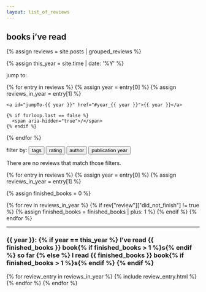 ```yaml
---
layout: list_of_reviews
---
```


## books i’ve read

{% assign reviews = site.posts | grouped_reviews %}

{% assign this_year = site.time | date: '%Y' %}

<p id="jumpTo">
  jump to:

  {% for entry in reviews %}
    {% assign year = entry[0] %}
    {% assign reviews_in_year = entry[1] %}

    <a id="jumpTo-{{ year }}" href="#year_{{ year }}">{{ year }}</a>

    {% if forloop.last == false %}
      <span aria-hidden="true">/</span>
    {% endif %}
  {% endfor %}
</p>

<p id="filterBar">
  filter by:
  <button id="tagFilters">tags</button>
  <button id="ratingFilters">rating</button>
  <button id="authorFilters">author</button>
  <button id="publicationYearFilters">publication year</button>
</p>

<p id="filtersApplied"></p>

<p id="noResults">
  There are no reviews that match those filters.
</p>

{% for entry in reviews %}
  {% assign year = entry[0] %}
  {% assign reviews_in_year = entry[1] %}

  {% assign finished_books = 0 %}

  {% for rev in reviews_in_year %}
    {% if rev["review"]["did_not_finish"] != true %}
      {% assign finished_books = finished_books | plus: 1 %}
    {% endif %}
  {% endfor %}

  <hr data-year="{{ year }}">

  <h3
    id="year_{{ year }}"
    class="year_heading"
    data-year="{{ year }}"
    {% if year == this_year %}data-is-this-year{% endif %}
  >
    {{ year }}:
    {% if year == this_year %}
      I’ve read {{ finished_books }} book{% if finished_books > 1 %}s{% endif %} so far
    {% else %}
      I read {{ finished_books }} book{% if finished_books > 1 %}s{% endif %}
    {% endif %}
  </h3>

  {% for review_entry in reviews_in_year %}
    {% include review_entry.html %}
  {% endfor %}
{% endfor %}

<script>
  /* Create the initial filter state.
   * TODO: Do I want filters to have permalinks?  If so, this should
   * be loaded from URL query state. */
  var filters = createEmptyFilters();

  window.addEventListener("DOMContentLoaded", (event) => {

    /* Filters require JavaScript, so they're hidden by default and
     * made visible on initial page load.
     * cf. corresponding CSS in style.css */
    document.getElementById("filterBar").style.display = "block";

    createAuthorFilter(filters);
    createPublicationYearFilter(filters);
    createRatingFilter(filters);
    createTagFilter(filters);
  });
</script>